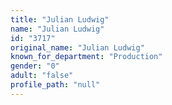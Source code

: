 ```yaml
---
title: "Julian Ludwig"
name: "Julian Ludwig"
id: "3717"
original_name: "Julian Ludwig"
known_for_department: "Production"
gender: "0"
adult: "false"
profile_path: "null"
---
```

